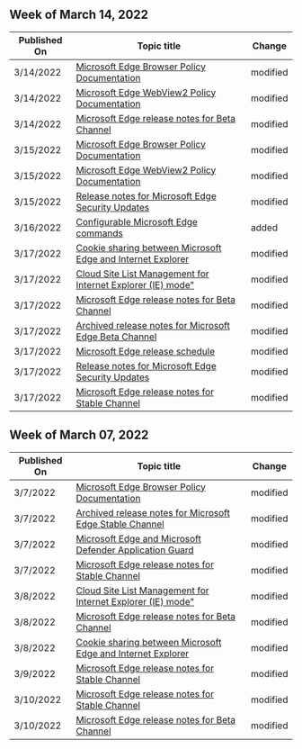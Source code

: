 <!-- This file is generated automatically each week. Changes made to this file will be overwritten.-->



## Week of March 14, 2022


| Published On |Topic title | Change |
|------|------------|--------|
| 3/14/2022 | [Microsoft Edge Browser Policy Documentation](/DeployEdge/microsoft-edge-policies) | modified |
| 3/14/2022 | [Microsoft Edge WebView2 Policy Documentation](/DeployEdge/microsoft-edge-webview-policies) | modified |
| 3/14/2022 | [Microsoft Edge release notes for Beta Channel](/DeployEdge/microsoft-edge-relnote-beta-channel) | modified |
| 3/15/2022 | [Microsoft Edge Browser Policy Documentation](/DeployEdge/microsoft-edge-policies) | modified |
| 3/15/2022 | [Microsoft Edge WebView2 Policy Documentation](/DeployEdge/microsoft-edge-webview-policies) | modified |
| 3/15/2022 | [Release notes for Microsoft Edge Security Updates](/DeployEdge/microsoft-edge-relnotes-security) | modified |
| 3/16/2022 | [Configurable Microsoft Edge commands](/DeployEdge/edge-learnmore-configurable-edge-commands) | added |
| 3/17/2022 | [Cookie sharing between Microsoft Edge and Internet Explorer](/DeployEdge/edge-ie-mode-add-guidance-cookieshare) | modified |
| 3/17/2022 | [Cloud Site List Management for Internet Explorer (IE) mode"](/DeployEdge/edge-ie-mode-cloud-site-list-mgmt) | modified |
| 3/17/2022 | [Microsoft Edge release notes for Beta Channel](/DeployEdge/microsoft-edge-relnote-beta-channel) | modified |
| 3/17/2022 | [Archived release notes for Microsoft Edge Beta Channel](/DeployEdge/microsoft-edge-relnote-archive-beta-channel) | modified |
| 3/17/2022 | [Microsoft Edge release schedule](/DeployEdge/microsoft-edge-release-schedule) | modified |
| 3/17/2022 | [Release notes for Microsoft Edge Security Updates](/DeployEdge/microsoft-edge-relnotes-security) | modified |
| 3/17/2022 | [Microsoft Edge release notes for Stable Channel](/DeployEdge/microsoft-edge-relnote-stable-channel) | modified |


## Week of March 07, 2022


| Published On |Topic title | Change |
|------|------------|--------|
| 3/7/2022 | [Microsoft Edge Browser Policy Documentation](/DeployEdge/microsoft-edge-policies) | modified |
| 3/7/2022 | [Archived release notes for Microsoft Edge Stable Channel](/DeployEdge/microsoft-edge-relnote-archive-stable-channel) | modified |
| 3/7/2022 | [Microsoft Edge and Microsoft Defender Application Guard](/DeployEdge/microsoft-edge-security-windows-defender-application-guard) | modified |
| 3/7/2022 | [Microsoft Edge release notes for Stable Channel](/DeployEdge/microsoft-edge-relnote-stable-channel) | modified |
| 3/8/2022 | [Cloud Site List Management for Internet Explorer (IE) mode"](/DeployEdge/edge-ie-mode-cloud-site-list-mgmt) | modified |
| 3/8/2022 | [Microsoft Edge release notes for Beta Channel](/DeployEdge/microsoft-edge-relnote-beta-channel) | modified |
| 3/8/2022 | [Cookie sharing between Microsoft Edge and Internet Explorer](/DeployEdge/edge-ie-mode-add-guidance-cookieshare) | modified |
| 3/9/2022 | [Microsoft Edge release notes for Stable Channel](/DeployEdge/microsoft-edge-relnote-stable-channel) | modified |
| 3/10/2022 | [Microsoft Edge release notes for Stable Channel](/DeployEdge/microsoft-edge-relnote-stable-channel) | modified |
| 3/10/2022 | [Microsoft Edge release notes for Beta Channel](/DeployEdge/microsoft-edge-relnote-beta-channel) | modified |
